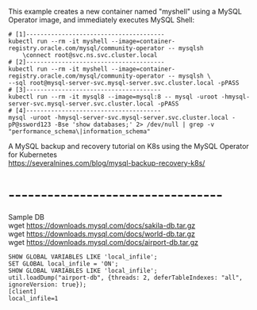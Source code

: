 This example creates a new container named "myshell" using a MySQL Operator image, and immediately executes MySQL Shell:
```
# [1]---------------------------------------
kubectl run --rm -it myshell --image=container-registry.oracle.com/mysql/community-operator -- mysqlsh
    \connect root@svc.ns.svc.cluster.local
# [2]---------------------------------------
kubectl run --rm -it myshell --image=container-registry.oracle.com/mysql/community-operator -- mysqlsh \
--sql root@mysql-server-svc.mysql-server.svc.cluster.local -pPASS
# [3]--------------------------------------
kubectl run --rm -it mysql8 --image=mysql:8 -- mysql -uroot -hmysql-server-svc.mysql-server.svc.cluster.local -pPASS
# [4]--------------------------------------
mysql -uroot -hmysql-server-svc.mysql-server.svc.cluster.local -pP@ssword123 -Bse 'show databases;' 2> /dev/null | grep -v "performance_schema\|information_schema"
```
A MySQL backup and recovery tutorial on K8s using the MySQL Operator for Kubernetes <br>
https://severalnines.com/blog/mysql-backup-recovery-k8s/

# ---------------------------------<br>
Sample DB <br>
wget https://downloads.mysql.com/docs/sakila-db.tar.gz <br>
wget https://downloads.mysql.com/docs/world-db.tar.gz <br>
wget https://downloads.mysql.com/docs/airport-db.tar.gz <br>

```
SHOW GLOBAL VARIABLES LIKE 'local_infile';
SET GLOBAL local_infile = 'ON';
SHOW GLOBAL VARIABLES LIKE 'local_infile';
util.loadDump("airport-db", {threads: 2, deferTableIndexes: "all", ignoreVersion: true});
[client]
local_infile=1
```
